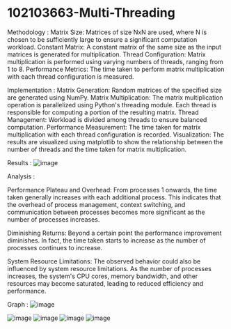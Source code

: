 # 102103663-Multi-Threading
Methodology :
Matrix Size: Matrices of size NxN are used, where N is chosen to be sufficiently large to ensure a significant computation workload. Constant Matrix: A constant matrix of the same size as the input matrices is generated for multiplication. Thread Configuration: Matrix multiplication is performed using varying numbers of threads, ranging from 1 to 8. Performance Metrics: The time taken to perform matrix multiplication with each thread configuration is measured.

Implementation :
Matrix Generation: Random matrices of the specified size are generated using NumPy. Matrix Multiplication: The matrix multiplication operation is parallelized using Python's threading module. Each thread is responsible for computing a portion of the resulting matrix. Thread Management: Workload is divided among threads to ensure balanced computation. Performance Measurement: The time taken for matrix multiplication with each thread configuration is recorded. Visualization: The results are visualized using matplotlib to show the relationship between the number of threads and the time taken for matrix multiplication.

Results :
![image](https://github.com/Codelord2003/102103058-Multi-Threading/assets/95679005/b2e82bfb-16d1-4560-9961-0988fb8cad6c)

Analysis :

Performance Plateau and Overhead: From  processes 1 onwards, the time taken generally increases with each additional process. This indicates that the overhead of process management, context switching, and communication between processes becomes more significant as the number of processes increases. 

Diminishing Returns: Beyond a certain point  the performance improvement diminishes. In fact, the time taken starts to increase as the number of processes continues to increase. 

System Resource Limitations: The observed behavior could also be influenced by system resource limitations. As the number of processes increases, the system's CPU cores, memory bandwidth, and other resources may become saturated, leading to reduced efficiency and performance.

Graph :
![image](https://github.com/Codelord2003/102103058-Multi-Threading/assets/95679005/15618ff1-f72e-43a1-90b4-bc3f70b8aea8)


![image](https://github.com/Codelord2003/102103058-Multi-Threading/assets/95679005/2f7f485c-1f01-476e-91e8-6e0d8a6a29d9)
![image](https://github.com/Codelord2003/102103058-Multi-Threading/assets/95679005/073c72ba-097e-4640-9767-34082779adc5)
![image](https://github.com/Codelord2003/102103058-Multi-Threading/assets/95679005/63bfc897-2e8b-4d89-98a4-4ad0f6bef110)
![image](https://github.com/Codelord2003/102103058-Multi-Threading/assets/95679005/e01135b3-b711-4627-b828-1c3422a0fb71)



